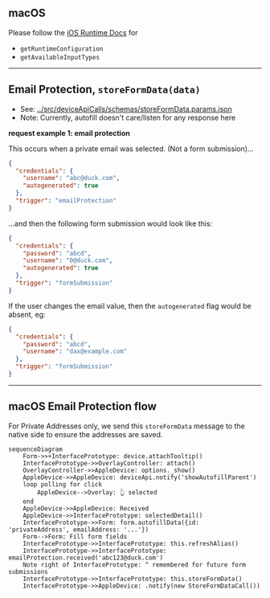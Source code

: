 ## macOS

Please follow the [iOS Runtime Docs]('./runtime.ios.md) for 
- `getRuntimeConfiguration`
- `getAvailableInputTypes`

---

## Email Protection, `storeFormData(data)`

- See: [../src/deviceApiCalls/schemas/storeFormData.params.json](../src/deviceApiCalls/schemas/storeFormData.params.json)
- Note: Currently, autofill doesn't care/listen for any response here

**request example 1: email protection**

This occurs when a private email was selected. (Not a form submission)...

```json
{
  "credentials": {
    "username": "abc@duck.com",
    "autogenerated": true
  },
  "trigger": "emailProtection"
}
```

...and then the following form submission would look like this:

```json
{
  "credentials": {
    "password": "abcd",
    "username": "0@duck.com",
    "autogenerated": true
  },
  "trigger": "formSubmission"
}
```

If the user changes the email value, then the `autogenerated` flag would be absent, eg:

```json
{
  "credentials": {
    "password": "abcd",
    "username": "dax@example.com"
  },
  "trigger": "formSubmission"
}
```

--- 

## macOS Email Protection flow

For Private Addresses only, we send this `storeFormData` message to the native side to ensure the addresses
are saved.

```mermaid
sequenceDiagram
    Form->>+InterfacePrototype: device.attachTooltip()
    InterfacePrototype->>OverlayController: attach()
    OverlayController->>AppleDevice: options._show()
    AppleDevice->>AppleDevice: deviceApi.notify('showAutofillParent')
    loop polling for click
        AppleDevice-->Overlay: 👆 selected
    end
    AppleDevice->>AppleDevice: Received
    AppleDevice->>InterfacePrototype: selectedDetail()
    InterfacePrototype->>Form: form.autofillData({id: 'privateAddress', emailAddress: '...'})
    Form-->Form: Fill form fields
    InterfacePrototype->>InterfacePrototype: this.refreshAlias()
    InterfacePrototype->>InterfacePrototype: emailProtection.received('abc123@duck.com')
    Note right of InterfacePrototype: ^ remembered for future form submissions
    InterfacePrototype->>InterfacePrototype: this.storeFormData()
    InterfacePrototype->>AppleDevice: .notify(new StoreFormDataCall())
```
